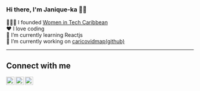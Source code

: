 ### Hi there, I'm Janique-ka 👋🏾

<p align="center">

👩🏾‍💻 I founded [Women in Tech Caribbean](http://womenintechcaribbean.com/)  </br>
❤️ I love coding </br> 
🌱 I’m currently learning Reactjs </br> 
🔭 I’m currently working on [caricovidmap(github)](https://github.com/luvi/caricovidsite) </br>

--- 
## Connect with me 

<a href="https://www.linkedin.com/in/janiquekajohn/">
  <img align="left" alt="Janique-ka on Linkdein" width="22px" src="https://cdn.jsdelivr.net/npm/simple-icons@v3/icons/linkedin.svg" />
</a>
<a href="http://twitter.com/JaniquekaJohn">
  <img align="left" alt="Janique-ka on Twitter" width="22px" src="https://cdn.jsdelivr.net/npm/simple-icons@v3/icons/twitter.svg" />
</a>
<a href="https://instagram.com/janiquekajohn/">
  <img align="left" alt="Janique-ka on Instagram" width="22px" src="https://cdn.jsdelivr.net/npm/simple-icons@v3/icons/instagram.svg" />
</a>
</p>



<!--
**luvi/luvi** is a ✨ _special_ ✨ repository because its `README.md` (this file) appears on your GitHub profile.

Here are some ideas to get you started:

- 🔭 I’m currently working on ...
- 🌱 I’m currently learning ...
- 👯 I’m looking to collaborate on ...
- 🤔 I’m looking for help with ...
- 💬 Ask me about ...
- 📫 How to reach me: ...
- 😄 Pronouns: ...
- ⚡ Fun fact: ...
-->
